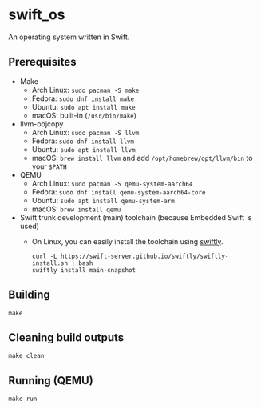 # swift_os

An operating system written in Swift.

## Prerequisites

- Make
  - Arch Linux: `sudo pacman -S make`
  - Fedora: `sudo dnf install make`
  - Ubuntu: `sudo apt install make`
  - macOS: bulit-in (`/usr/bin/make`)
- llvm-objcopy
  - Arch Linux: `sudo pacman -S llvm`
  - Fedora: `sudo dnf install llvm`
  - Ubuntu: `sudo apt install llvm`
  - macOS: `brew install llvm` and add `/opt/homebrew/opt/llvm/bin` to your `$PATH`
- QEMU
  - Arch Linux: `sudo pacman -S qemu-system-aarch64`
  - Fedora: `sudo dnf install qemu-system-aarch64-core`
  - Ubuntu: `sudo apt install qemu-system-arm`
  - macOS: `brew install qemu`
- Swift trunk development (main) toolchain (because Embedded Swift is used)
  - On Linux, you can easily install the toolchain using [swiftly](https://swift-server.github.io/swiftly/).

    ```shell
    curl -L https://swift-server.github.io/swiftly/swiftly-install.sh | bash
    swiftly install main-snapshot
    ```

## Building

```shell
make
```

## Cleaning build outputs

```shell
make clean
```

## Running (QEMU)

```shell
make run
```
